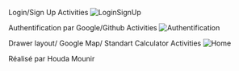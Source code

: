 Login/Sign Up Activities
![LoginSignUp](https://github.com/HoudaMounir/TP-3/assets/122269840/d1d3a54e-42b9-4e44-bcb8-efc5a2b92dcb)

Authentification par Google/Github Activities
![Authentification](https://github.com/HoudaMounir/TP-3/assets/122269840/4dfb2719-1178-49da-aeda-0d4c5334f0d1)

Drawer layout/ Google Map/ Standart Calculator Activities
![Home](https://github.com/HoudaMounir/TP-3/assets/122269840/d709d005-a74b-4247-abd2-7b366ab50183)


Réalisé par Houda Mounir

